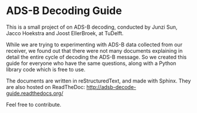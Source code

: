 # ADS-B Decoding Guide

This is a small project of on ADS-B decoding, conducted by Junzi Sun, Jacco Hoekstra and Joost EllerBroek, at TuDelft.

While we are trying to experimenting with ADS-B data collected from our receiver, we found out that there were not many documents explaining in detail the entire cycle of decoding the ADS-B message. So we created this guide for everyone who have the same questions, along with a Python library code which is free to use.

The documents are written in reStructuredText, and made with Sphinx. They are also hosted on ReadTheDoc: http://adsb-decode-guide.readthedocs.org/

Feel free to contribute.
